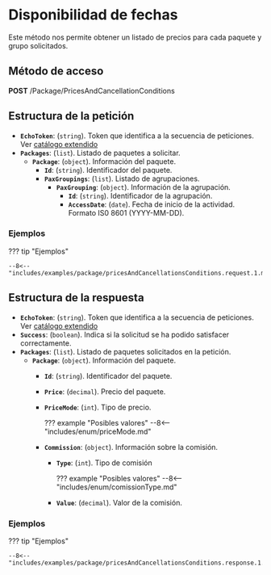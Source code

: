 # Disponibilidad de fechas

Este método nos permite obtener un listado de precios para cada paquete y grupo solicitados.

## Método de acceso

**POST** /Package/PricesAndCancellationConditions

## Estructura de la petición

- **``EchoToken``**: (``string``). Token que identifica a la secuencia de peticiones. Ver [catálogo extendido](../extendedCatalog#estructura-de-la-respuesta)
- **``Packages``**: (``list``). Listado de paquetes a solicitar.
    - **``Package``**: (``object``). Información del paquete.
        - **``Id``**: (``string``). Identificador del paquete.
        - **``PaxGroupings``**: (``list``). Listado de agrupaciones.
            - **``PaxGrouping``**: (``object``). Información de la agrupación.
                - **``Id``**: (``string``). Identificador de la agrupación.
                - **``AccessDate``**: (``date``). Fecha de inicio de la actividad. Formato IS0 8601 (YYYY-MM-DD).

### Ejemplos

??? tip "Ejemplos"
    
    --8<-- "includes/examples/package/pricesAndCancellationsConditions.request.1.md"

## Estructura de la respuesta

- **``EchoToken``**: (``string``). Token que identifica a la secuencia de peticiones. Ver [catálogo extendido](../extendedCatalog#estructura-de-la-respuesta)
- **``Success``**: (``boolean``). Indica si la solicitud se ha podido satisfacer correctamente.
- **``Packages``**: (``list``). Listado de paquetes solicitados en la petición.
    - **``Package``**: (``object``). Información del paquete.
        - **``Id``**: (``string``). Identificador del paquete.
        - **``Price``**: (``decimal``). Precio del paquete.
        - **``PriceMode``**: (``int``). Tipo de precio.

            ??? example "Posibles valores"
                --8<-- "includes/enum/priceMode.md"

        - **``Commission``**: (``object``). Información sobre la comisión.
            - **``Type``**: (``int``). Tipo de comisión

                ??? example "Posibles valores"
                    --8<-- "includes/enum/comissionType.md"

            - **``Value``**: (``decimal``). Valor de la comisión.

### Ejemplos

??? tip "Ejemplos"
    
    --8<-- "includes/examples/package/pricesAndCancellationsConditions.response.1.md"
